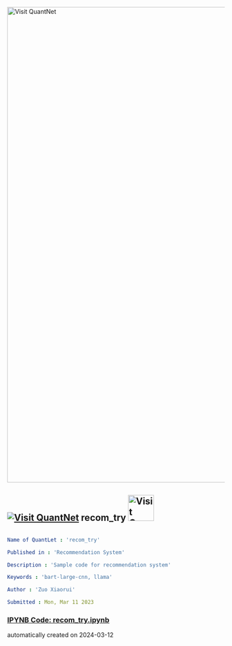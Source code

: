 [<img src="https://github.com/QuantLet/Styleguide-and-FAQ/blob/master/pictures/banner.png" width="1100" alt="Visit QuantNet">](http://quantlet.de/)

## [<img src="https://github.com/QuantLet/Styleguide-and-FAQ/blob/master/pictures/qloqo.png" alt="Visit QuantNet">](http://quantlet.de/) **recom_try** [<img src="https://github.com/QuantLet/Styleguide-and-FAQ/blob/master/pictures/QN2.png" width="60" alt="Visit QuantNet 2.0">](http://quantlet.de/)

```yaml

Name of QuantLet : 'recom_try'

Published in : 'Recommendation System' 

Description : 'Sample code for recommendation system'

Keywords : 'bart-large-cnn, llama'

Author : 'Zuo Xiaorui'

Submitted : Mon, Mar 11 2023
```

### [IPYNB Code: recom_try.ipynb](recom_try.ipynb)


automatically created on 2024-03-12
